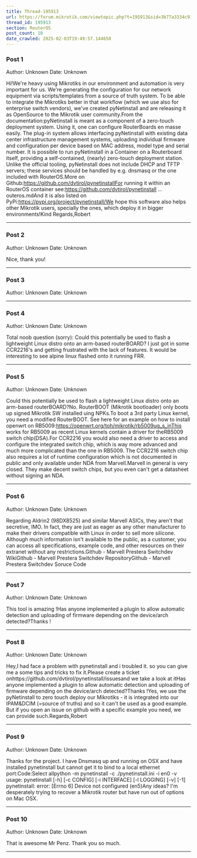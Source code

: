 ```yaml
---
title: Thread-195913
url: https://forum.mikrotik.com/viewtopic.php?t=195913&sid=3b77a3334c914448dbbc02bfdff4c3aa
thread_id: 195913
section: RouterOS
post_count: 10
date_crawled: 2025-02-03T19:49:57.144650
---
```


### Post 1
Author: Unknown
Date: Unknown

Hi!We're heavy using Mikrotiks in our environment and automation is very important for us. We're generating the configuration for our network equipment via scripts/templates from a source of truth system. To be able to integrate the Mikrotiks better in that workflow (which we use also for enterprise switch vendors), we've created pyNetinstall and are releasing it as OpenSource to the Mikrotik user community.From the documentation:pyNetinstall is meant as a component of a zero-touch deployment system. Using it, one can configure RouterBoards en masse easily. The plug-in system allows interfacing pyNetinstall with existing data center infrastructure management systems, uploading individual firmware and configuration per device based on MAC address, model type and serial number. It is possible to run pyNetinstall in a Container on a Routerboard itself, providing a self-contained, (nearly) zero-touch deployment station. Unlike the official tooling, pyNetinstall does not include DHCP and TFTP servers; these services should be handled by e.g. dnsmasq or the one included with RouterOS.More on Github:https://github.com/dvtirol/pynetinstallFor running it within an RouterOS container see:https://github.com/dvtirol/pynetinstall ... outeros.mdAnd it is also listed on PyPi:https://pypi.org/project/pynetinstall/We hope this software also helps other Mikrotik users, specially the ones, which deploy it in bigger environments!Kind Regards,Robert

---
### Post 2
Author: Unknown
Date: Unknown

Nice, thank you!

---
### Post 3
Author: Unknown
Date: Unknown



---
### Post 4
Author: Unknown
Date: Unknown

Total noob question (sorry): Could this potentially be used to flash a lightweight Linux distro onto an arm-based routerBOARD? I just got in some CCR2216's and getting frustrated with the lack of features. It would be interesting to see alpine linux flashed onto it running FRR.

---
### Post 5
Author: Unknown
Date: Unknown

Could this potentially be used to flash a lightweight Linux distro onto an arm-based routerBOARD?No. RouterBOOT (Mikrotik bootloader) only boots up signed Mikrotik SW installed uing NPKs.To boot a 3rd party Linux kernel, you need a modified RouterBOOT. See here for an example on how to install openwrt on RB5009:https://openwrt.org/toh/mikrotik/rb5009ug_s_inThis works for RB5009 as recent Linux kernels contain a driver for theRB5009 switch chip(DSA).For CCR2216 you would also need a driver to access and configure the integrated switch chip, which is way more advanced and much more complicated than the one in RB5009. The CCR2216 switch chip also requires a lot of runtime configuration which is not documented in public and only available under NDA from Marvell.Marvell in general is very closed. They make decent switch chips, but you even can't get a datasheet without signing an NDA.

---
### Post 6
Author: Unknown
Date: Unknown

Regarding Aldrin2 (98DX8525) and similar Marvell ASICs, they aren't that secretive, IMO. In fact, they are just as eager as any other manufacturer to make their drivers compatible with Linux in order to sell more silicone. Although much information isn't available to the public, as a customer, you can access all specifications, example code, and other resources on their extranet without any restrictions.Github - Marvell Prestera Switchdev WikiGithub - Marvell Prestera Switchdev RepositoryGithub - Marvell Prestera Switchdev Soruce Code

---
### Post 7
Author: Unknown
Date: Unknown

This tool is amazing !Has anyone implemented a plugin to allow automatic detection and uploading of firmware depending on the device/arch detected?Thanks !

---
### Post 8
Author: Unknown
Date: Unknown

Hey,I had face a problem with pynetinstall and i troubled it. so you can give me a some tips and tricks to fix it.Please create a ticket onhttps://github.com/dvtirol/pynetinstall/issuesand we take a look at itHas anyone implemented a plugin to allow automatic detection and uploading of firmware depending on the device/arch detected?Thanks !Yes, we use the pyNetinstall to zero touch deploy our Mikrotiks - it is integrated into our IPAM&DCIM (=source of truths) and so it can't be used as a good example. But if you open an issue on github with a specific example you need, we can provide such.Regards,Robert

---
### Post 9
Author: Unknown
Date: Unknown

Thanks for the project. I have Dnsmasq up and running on OSX and have installed pynetinstall but cannot get it to bind to a local ethernet port:Code:Select allpython -m pynetinstall -c ./pynetinstall.ini -i en0 -v
usage: pynetinstall [-h] [-c CONFIG] [-i INTERFACE] [-l LOGGING] [-v] [-1]
pynetinstall: error: [Errno 6] Device not configured (en5)Any ideas? I'm desperately trying to recover a Mikrotik router but have run out of options on Mac OSX.

---
### Post 10
Author: Unknown
Date: Unknown

That is awesome Mr Penz. Thank you so much.

---
